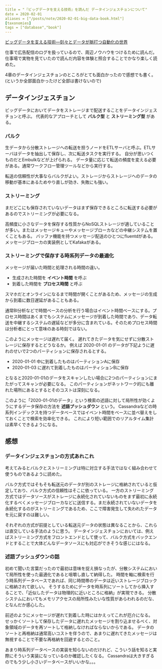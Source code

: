 ```yaml
---
title = "『ビッグデータを支える技術』を読んだ データインジェスチョンについて"
date = 2020-02-01
aliases = ["/posts/note/2020-02-01-big-data-book.html"]
[taxonomies]
tags = ["database","book"]
---
```


[ビッグデータを支える技術―刻々とデータが脈打つ自動化の世界](https://www.amazon.co.jp/dp/4774192252)

仕事で広告配信のログを扱っているので、周辺ノウハウをつけるために読んだ。
仕事場で実物を見ていたので読んだ内容を体験と照合することでかなり楽しく読めた。

4章のデータインジェスチョンのところがとても面白かったので感想でも書く。
(というか全部面白かったけど全部は書けないので)

## データインジェスチョン

ビッグデータにおいてデータをストレージまで配送することをデータインジェスチョンと呼ぶ。
代表的なアプローチとして **バルク型** と **ストリーミング型** がある。

### バルク

生データから分散ストレージへの転送を担うノードをETLサーバと呼ぶ。ETLサーバはデータを抽出して保存し、次に転送タスクを実行する。
自分が思いつくものだとEmbulkなどが上げられる。
データ量に応じて転送の頻度を変える必要がある。通常ワークフロー管理ツールなどから実行する。

転送の信頼性が大事ならバルクがよい。ストレージからストレージへのデータの移動が基本にあるためやり直しが効き、失敗にも強い。

### ストリーミング

まだどこにも保存されていないデータはまず保存できるところに転送する必要があるのでストリーミングが必要になる。

高頻度に小さなデータを保存する性質からNoSQLストレージが適していることが多い。またはメッセージキューやメッセージブローカなどの中継システ厶を置くこともある。
バッファ機能を持つメッセージ配送のひとつにfluentdがある。メッセージブローカの実装例としてKafakaがある。

### ストリーミングで保存する時系列データの最適化

メッセージが届いた時間と処理される時間の違い。

* 生成された時間を **イベント時間** を呼ぶ
* 到着した時間を **プロセス時間** と呼ぶ

スマホだとオンラインになるまで時間が開くことがあるため、メッセージの生成から到着に数日遅延があることもある。

通常BI分析などで時間ベースの分析を行う場合はイベント時間ベースにする。プロセス時間はあくまでもシステムにメッセージが到着した時間であり、データ転送を中継するシステムの遅延などが多分に含まれている。そのためプロセス時間は分析者にとって意味のある時刻ではない。

このようにメッセージは遅れて届く。
遅れてきたデータを気にせずに分散ストレージに保存するとどうなるか。
例えば 2020-01-01 のデータが下記ように遅れのせいで2つのパーティションに保存されるとする。

* 2020-01-01 中に到着したものはパーティションAに保存
* 2020-01-03 に遅れて到着したものはパーティションBに保存

となると2020-01-01のデータをスキャンしたい場合に2つのパーティションにまたがってスキャンが必要になる。
このパーティションがネットワーク的にも離れた場所にあるとするとそのコストは深刻になる。

このように「2020-01-01のデータ」という検索の述語に対して局所性が効くようにするデータ保存の方法を **述語プッシュダウン** という。
Cassandraなどの時系列インデックスを持つデータベースではイベント時間をベースに並べ替えをしておくことで検索を効率化できる。
これにより短い範囲でのリアルタイム集計は素早くできるようになる。

## 感想

### データインジェスチョンの方式あれこれ

考えてみるとバルクとストリーミングは特に対立する手法ではなく組み合わせて使うものであるように読めた。

バルク方式ではそもそも転送元のデータが別のストレージに格納されていると仮定しており、バルク方式の信頼性はそこに依っている。
一方のストリーミング方式ではデータソースがストレージに永続化されていないものをまず最初に永続化するべくメッセージブローカなどに送信する。まだ永続されていないデータを永続化するのがストリーミングであるため、ここで障害発生して失われたデータを元に戻すのは難しい。

それぞれの方式が前提としている転送元データの状態は異なることから、これらは直交している手法のように思う。
データインジェスチョンにおいては、例えばストリーミング方式をフロントエンドとして使って、バルク方式をバックエンドとすることで大体どんなデータソースにも対応ができそうな感じにはなる。

### 述語プッシュダウンの話

初めて聞いた言葉だったので最初は意味を捉え損なったが、分散システムにおいて局所性を使った最適化であると咀嚼し直して納得した。
時間を軸に検索を行う時系列データベースであれば、同じ時間帯のデータは近いストレージブロックに格納されて欲しい。
そうするためにデータを時系列にソートしてから挿入することで、「近似したデータは物理的に近いところに格納」が実現できる。
分散システムにおいてもメモリアクセスの局所性みたいな性質があらわれるのだな、となんだか感心した。

前述のようにメッセージが遅れて到着した時にはかえってこれが厄介になる。
せっかくソートして保存したデータに遅れたメッセージを割り込ませるべく、対象領域のデータを再ソートして格納しなければならないからである。
データのソートと再格納は通常高いコストを伴うので、あまりに遅れてきたメッセージは無視することで不要な再格納を回避するとのこと。

あまり時系列データベースの実装を知らないのだけれど、こういう話を知ると実際にそういう実装になっているのか確認したくなる。
Cassandraは大きすぎるのでもう少し小さいデータベースがいいかな。。。
